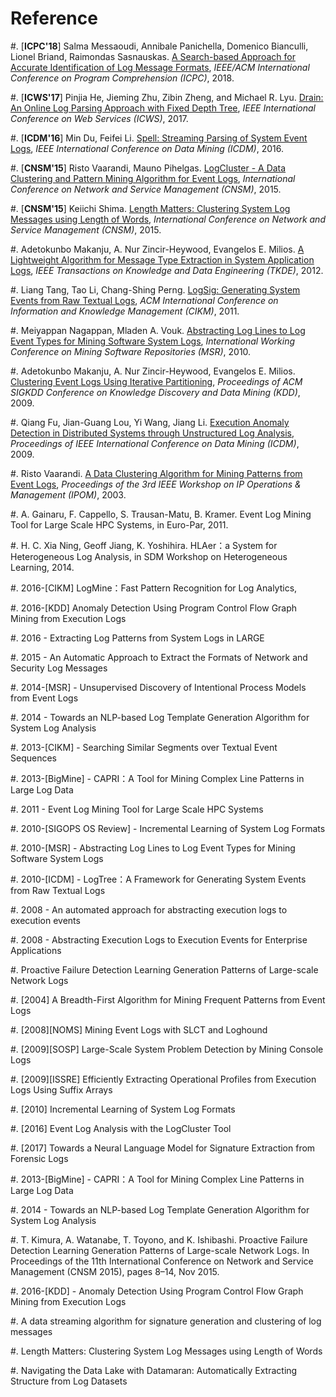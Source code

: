 Reference
=========

#. [**ICPC'18**] Salma Messaoudi, Annibale Panichella, Domenico Bianculli, Lionel Briand, Raimondas Sasnauskas. [A Search-based Approach for Accurate Identification of Log Message Formats](http://publications.uni.lu/bitstream/10993/35286/1/ICPC-2018.pdf), *IEEE/ACM International Conference on Program Comprehension (ICPC)*, 2018.

#. [**ICWS'17**] Pinjia He, Jieming Zhu, Zibin Zheng, and Michael R. Lyu. [Drain: An Online Log Parsing Approach with Fixed Depth Tree](http://jiemingzhu.github.io/pub/pjhe_icws2017.pdf), *IEEE International Conference on Web Services (ICWS)*, 2017.

#. [**ICDM'16**] Min Du, Feifei Li. [Spell: Streaming Parsing of System Event Logs](https://www.cs.utah.edu/~lifeifei/papers/spell.pdf), *IEEE International Conference on Data Mining (ICDM)*, 2016.

#. [**CNSM'15**] Risto Vaarandi, Mauno Pihelgas. [LogCluster - A Data Clustering and Pattern Mining Algorithm for Event Logs](http://ristov.github.io/publications/cnsm15-logcluster-web.pdf), *International Conference on Network and Service Management (CNSM)*, 2015.

#. [**CNSM'15**] Keiichi Shima. [Length Matters: Clustering System Log Messages using Length of Words](https://arxiv.org/pdf/1611.03213.pdf), *International Conference on Network and Service Management (CNSM)*, 2015.

#. Adetokunbo Makanju, A. Nur Zincir-Heywood, Evangelos E. Milios. [A Lightweight Algorithm for Message Type Extraction in System Application Logs](http://ieeexplore.ieee.org/abstract/document/5936060/), *IEEE Transactions on Knowledge and Data Engineering (TKDE)*, 2012.

#. Liang Tang, Tao Li, Chang-Shing Perng. [LogSig: Generating System Events from Raw Textual Logs](http://citeseerx.ist.psu.edu/viewdoc/download?doi=10.1.1.222.9320&rep=rep1&type=pdf), *ACM International Conference on Information and Knowledge Management (CIKM)*, 2011.

#. Meiyappan Nagappan, Mladen A. Vouk. [Abstracting Log Lines to Log Event Types for Mining Software System Logs](http://www.se.rit.edu/~mei/publications/pdfs/Abstracting-Log-Lines-to-Log-Event-Types-for-Mining-Software-System-Logs.pdf), *International Working Conference on Mining Software Repositories (MSR)*, 2010.





#. Adetokunbo Makanju, A. Nur Zincir-Heywood, Evangelos E. Milios. [Clustering Event Logs Using Iterative Partitioning](https://web.cs.dal.ca/~makanju/publications/paper/kdd09.pdf), *Proceedings of ACM SIGKDD Conference on Knowledge Discovery and Data Mining (KDD)*, 2009.

#. Qiang Fu, Jian-Guang Lou, Yi Wang, Jiang Li. [Execution Anomaly Detection in Distributed Systems through Unstructured Log Analysis](https://www.microsoft.com/en-us/research/wp-content/uploads/2016/02/DM790-CR.pdf), *Proceedings of IEEE International Conference on Data Mining (ICDM)*, 2009.

#. Risto Vaarandi. [A Data Clustering Algorithm for Mining Patterns from Event Logs](http://www.quretec.com/u/vilo/edu/2003-04/DM_seminar_2003_II/ver1/P12/slct-ipom03-web.pdf), *Proceedings of the 3rd IEEE Workshop on IP Operations & Management (IPOM)*, 2003.

#. A. Gainaru, F. Cappello, S. Trausan-Matu, B. Kramer. Event Log Mining Tool for Large Scale HPC Systems, in Euro-Par, 2011.

#. H. C. Xia Ning, Geoff Jiang, K. Yoshihira. HLAer：a System for Heterogeneous Log Analysis, in SDM Workshop on Heterogeneous Learning, 2014.

#. 2016-[CIKM] LogMine：Fast Pattern Recognition for Log Analytics,

#. 2016-[KDD] Anomaly Detection Using Program Control Flow Graph Mining from Execution Logs

#. 2016 - Extracting Log Patterns from System Logs in LARGE 

#. 2015 - An Automatic Approach to Extract the Formats of Network and Security Log Messages


#. 2014-[MSR] - Unsupervised Discovery of Intentional Process Models from Event Logs

#. 2014 - Towards an NLP-based Log Template Generation Algorithm for System Log Analysis

#. 2013-[CIKM] - Searching Similar Segments over Textual Event Sequences

#. 2013-[BigMine] - CAPRI：A Tool for Mining Complex Line Patterns in Large Log Data

#. 2011 - Event Log Mining Tool for Large Scale HPC Systems

#. 2010-[SIGOPS OS Review] - Incremental Learning of System Log Formats

#. 2010-[MSR] - Abstracting Log Lines to Log Event Types for Mining Software System Logs

#. 2010-[ICDM] - LogTree：A Framework for Generating System Events from Raw Textual Logs

#. 2008 - An automated approach for abstracting execution logs to execution events

#. 2008 - Abstracting Execution Logs to Execution Events for Enterprise Applications 

#. Proactive Failure Detection Learning Generation Patterns of Large-scale Network Logs

#. [2004] A Breadth-First Algorithm for Mining Frequent Patterns from Event Logs

#. [2008][NOMS] Mining Event Logs with SLCT and Loghound

#. [2009][SOSP] Large-Scale System Problem Detection by Mining Console Logs 

#. [2009][ISSRE] Efficiently Extracting Operational Profiles from Execution Logs Using Suffix Arrays

#. [2010] Incremental Learning of System Log Formats

#. [2016] Event Log Analysis with the LogCluster Tool

#. [2017] Towards a Neural Language Model for Signature Extraction from Forensic Logs

#. 2013-[BigMine] - CAPRI：A Tool for Mining Complex Line Patterns in Large Log Data

#. 2014 - Towards an NLP-based Log Template Generation Algorithm for System Log Analysis

#. T. Kimura, A. Watanabe, T. Toyono, and
K. Ishibashi. Proactive Failure Detection Learning
Generation Patterns of Large-scale Network
Logs. In Proceedings of the 11th International
Conference on Network and Service Management
(CNSM 2015), pages 8–14, Nov 2015.

#. 2016-[KDD] - Anomaly Detection Using Program Control Flow Graph Mining from Execution Logs

#. A data streaming algorithm for signature generation and clustering of log messages

#. Length Matters: Clustering System Log Messages using Length of Words



#. Navigating the Data Lake with Datamaran: Automatically Extracting Structure from Log Datasets
